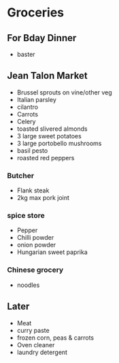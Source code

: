 # Groceries

## For Bday Dinner

- baster

## Jean Talon Market

- Brussel sprouts on vine/other veg
- Italian parsley
- cilantro
- Carrots
- Celery
- toasted slivered almonds
- 3 large sweet potatoes
- 3 large portobello mushrooms
- basil pesto
- roasted red peppers

### Butcher

- Flank steak
- 2kg max pork joint

### spice store

- Pepper
- Chilli powder
- onion powder
- Hungarian sweet paprika

### Chinese grocery

- noodles

## Later

- Meat
- curry paste
- frozen corn, peas & carrots
- Oven cleaner
- laundry detergent
